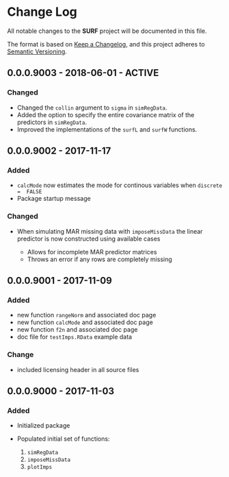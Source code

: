 # Change Log
All notable changes to the **SURF** project will be documented in this file.

The format is based on [Keep a Changelog][kacl], and this project adheres to
[Semantic Versioning][sv].

## 0.0.0.9003 - 2018-06-01 - ACTIVE

### Changed
- Changed the `collin` argument to `sigma` in `simRegData`.
- Added the option to specify the entire covariance matrix of the predictors in 
  `simRegData`.
- Improved the implementations of the `surfL` and `surfW` functions.
  
## 0.0.0.9002 - 2017-11-17

### Added
- `calcMode` now estimates the mode for continous variables when `discrete = 
  FALSE`
- Package startup message

### Changed
- When simulating MAR missing data with `imposeMissData` the linear predictor is 
  now constructed using available cases

    - Allows for incomplete MAR predictor matrices
	- Throws an error if any rows are completely missing

## 0.0.0.9001 - 2017-11-09

### Added
- new function `rangeNorm` and associated doc page
- new function `calcMode` and associated doc page
- new function `f2n` and associated doc page
- doc file for `testImps.RData` example data

### Change
- included licensing header in all source files

## 0.0.0.9000 - 2017-11-03

### Added
- Initialized package
- Populated initial set of functions:

    1. `simRegData`
	1. `imposeMissData`
	1. `plotImps`
	
[kacl]: http://keepachangelog.com/
[sv]:   http://semver.org/
[hw]:   http://r-pkgs.had.co.nz/


